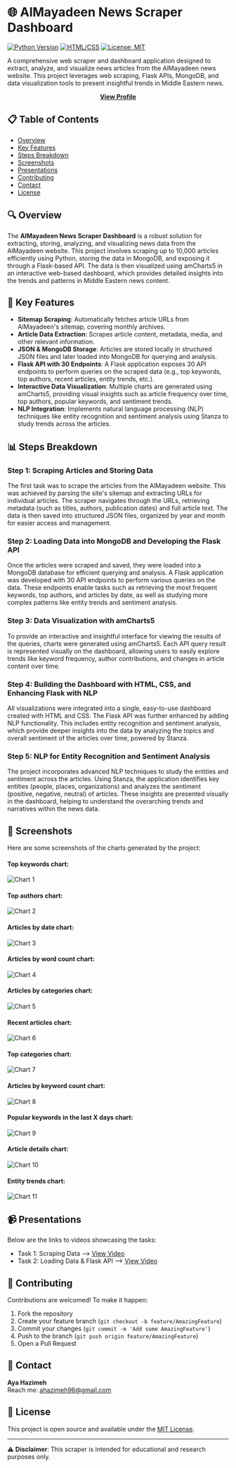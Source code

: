 # 🌐 AlMayadeen News Scraper Dashboard

[![Python Version](https://img.shields.io/badge/python-3.7%2B-blue)](https://www.python.org/downloads/)
[![HTML/CSS](https://img.shields.io/badge/HTML%2FCSS-%23E34F26.svg?style=flat&logo=html5&logoColor=white)](https://www.w3.org/html/)
[![License: MIT](https://img.shields.io/badge/License-MIT-yellow.svg)](https://opensource.org/licenses/MIT)

A comprehensive web scraper and dashboard application designed to extract, analyze, and visualize news articles from the AlMayadeen news website. This project leverages web scraping, Flask APIs, MongoDB, and data visualization tools to present insightful trends in Middle Eastern news.

<div align="center">
  <a href="https://github.com/ayahzm"><strong>View Profile</strong></a>
</div>

## 📋 Table of Contents

- [Overview](#-overview)
- [Key Features](#-key-features)
- [Steps Breakdown](#-steps-breakdown)
- [Screenshots](#-screenshots)
- [Presentations](#-presentations)
- [Contributing](#-contributing)
- [Contact](#-contact)
- [License](#-license)

## 🔍 Overview

The **AlMayadeen News Scraper Dashboard** is a robust solution for extracting, storing, analyzing, and visualizing news data from the AlMayadeen website. This project involves scraping up to 10,000 articles efficiently using Python, storing the data in MongoDB, and exposing it through a Flask-based API. The data is then visualized using amCharts5 in an interactive web-based dashboard, which provides detailed insights into the trends and patterns in Middle Eastern news content.

## 🚀 Key Features

- **Sitemap Scraping**: Automatically fetches article URLs from AlMayadeen's sitemap, covering monthly archives.
- **Article Data Extraction**: Scrapes article content, metadata, media, and other relevant information.
- **JSON & MongoDB Storage**: Articles are stored locally in structured JSON files and later loaded into MongoDB for querying and analysis.
- **Flask API with 30 Endpoints**: A Flask application exposes 30 API endpoints to perform queries on the scraped data (e.g., top keywords, top authors, recent articles, entity trends, etc.).
- **Interactive Data Visualization**: Multiple charts are generated using amCharts5, providing visual insights such as article frequency over time, top authors, popular keywords, and sentiment trends.
- **NLP Integration**: Implements natural language processing (NLP) techniques like entity recognition and sentiment analysis using Stanza to study trends across the articles.

## 📊 Steps Breakdown

### Step 1: Scraping Articles and Storing Data
The first task was to scrape the articles from the AlMayadeen website. This was achieved by parsing the site's sitemap and extracting URLs for individual articles. The scraper navigates through the URLs, retrieving metadata (such as titles, authors, publication dates) and full article text. The data is then saved into structured JSON files, organized by year and month for easier access and management.

### Step 2: Loading Data into MongoDB and Developing the Flask API
Once the articles were scraped and saved, they were loaded into a MongoDB database for efficient querying and analysis. A Flask application was developed with 30 API endpoints to perform various queries on the data. These endpoints enable tasks such as retrieving the most frequent keywords, top authors, and articles by date, as well as studying more complex patterns like entity trends and sentiment analysis.

### Step 3: Data Visualization with amCharts5
To provide an interactive and insightful interface for viewing the results of the queries, charts were generated using amCharts5. Each API query result is represented visually on the dashboard, allowing users to easily explore trends like keyword frequency, author contributions, and changes in article content over time.

### Step 4: Building the Dashboard with HTML, CSS, and Enhancing Flask with NLP
All visualizations were integrated into a single, easy-to-use dashboard created with HTML and CSS. The Flask API was further enhanced by adding NLP functionality. This includes entity recognition and sentiment analysis, which provide deeper insights into the data by analyzing the topics and overall sentiment of the articles over time, powered by Stanza.

### Step 5: NLP for Entity Recognition and Sentiment Analysis
The project incorporates advanced NLP techniques to study the entities and sentiment across the articles. Using Stanza, the application identifies key entities (people, places, organizations) and analyzes the sentiment (positive, negative, neutral) of articles. These insights are presented visually in the dashboard, helping to understand the overarching trends and narratives within the news data.

## 📸 Screenshots

Here are some screenshots of the charts generated by the project:
<h4>Top keywords chart:</h4>

![Chart 1](./screenshots/top%20keywords.png)
<h4>Top authors chart:</h4>

![Chart 2](./screenshots/Top%20Authors.png)
<h4>Articles by date chart:</h4>

![Chart 3](./screenshots/articles%20by%20date.png)
<h4>Articles by word count chart:</h4>

![Chart 4](./screenshots/articles%20by%20word%20count.png)
<h4>Articles by categories chart:</h4>

![Chart 5](./screenshots/articles%20by%20classes.png)
<h4>Recent articles chart:</h4>

![Chart 6](./screenshots/recent%20articles.png)
<h4>Top categories chart:</h4>

![Chart 7](./screenshots/top%20classes.png)
<h4>Articles by keyword count chart:</h4>

![Chart 8](./screenshots/articles%20by%20keyword%20count.png)
<h4>Popular keywords in the last X days chart:</h4>

![Chart 9](./screenshots/popular%20keyword%20in%20last%20x%20days.png)
<h4>Article details chart:</h4>

![Chart 10](./screenshots/article%20details.png)
<h4>Entity trends chart:</h4>

![Chart 11](./screenshots/entity%20trends.png)

## 📹 Presentations

Below are the links to videos showcasing the tasks:

- Task 1: Scraping Data --> [View Video](https://drive.google.com/file/d/1bKMB_NH6u7gsqxA88hTcwSsOmfhzJVGh/view?usp=drive_link)
- Task 2: Loading Data & Flask API --> [View Video](https://drive.google.com/file/d/1cOmY_PFFeugUombv0RPzXiKYp_DB-Zg4/view?usp=drive_link)

## 🤝 Contributing

Contributions are welcomed! To make it happen:

1. Fork the repository
2. Create your feature branch (`git checkout -b feature/AmazingFeature`)
3. Commit your changes (`git commit -m 'Add some AmazingFeature'`)
4. Push to the branch (`git push origin feature/AmazingFeature`)
5. Open a Pull Request

## 👤 Contact

**Aya Hazimeh**  
Reach me: ahazimeh96@gmail.com

## 📄 License

This project is open source and available under the [MIT License](LICENSE).

---

⚠️ **Disclaimer**: This scraper is intended for educational and research purposes only.
